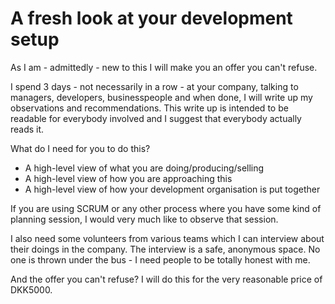 # A fresh look at your development setup

As I am - admittedly - new to this I will make you an
offer you can't refuse.

I spend 3 days - not necessarily in a row - at your company,
talking to managers, developers, businesspeople and when done,
I will write up my observations and recommendations. This write up
is intended to be readable for everybody involved and I suggest
that everybody actually reads it.

What do I need for you to do this? 

- A high-level view of what you are doing/producing/selling
- A high-level view of how you are approaching this
- A high-level view of how your development organisation is put together

If you are using SCRUM or any other process where you have some kind
of planning session, I would very much like to observe that session.

I also need some volunteers from various teams which I can interview
about their doings in the company. The interview is a safe, anonymous
space. No one is thrown under the bus - I need people to be totally
honest with me.

And the offer you can't refuse? I will do this for the 
very reasonable price of DKK5000.

